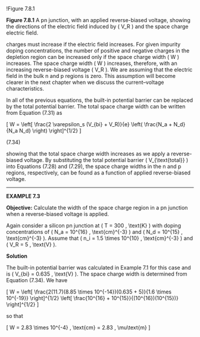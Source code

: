 !Figure 7.8.1

**Figure 7.8.1** A pn junction, with an applied reverse-biased voltage, showing the directions of the electric field induced by \( V_R \) and the space charge electric field.

charges must increase if the electric field increases. For given impurity doping concentrations, the number of positive and negative charges in the depletion region can be increased only if the space charge width \( W \) increases. The space charge width \( W \) increases, therefore, with an increasing reverse-biased voltage \( V_R \). We are assuming that the electric field in the bulk n and p regions is zero. This assumption will become clearer in the next chapter when we discuss the current–voltage characteristics.

In all of the previous equations, the built-in potential barrier can be replaced by the total potential barrier. The total space charge width can be written from Equation (7.31) as

\[
W = \left[ \frac{2 \varepsilon_s (V_{bi} + V_R)}{e} \left( \frac{N_a + N_d}{N_a N_d} \right) \right]^{1/2}
\]

(7.34)

showing that the total space charge width increases as we apply a reverse-biased voltage. By substituting the total potential barrier \( V_{\text{total}} \) into Equations (7.28) and (7.29), the space charge widths in the n and p regions, respectively, can be found as a function of applied reverse-biased voltage.

----

**EXAMPLE 7.3**

**Objective:** Calculate the width of the space charge region in a pn junction when a reverse-biased voltage is applied.

Again consider a silicon pn junction at \( T = 300 \, \text{K} \) with doping concentrations of \( N_a = 10^{16} \, \text{cm}^{-3} \) and \( N_d = 10^{15} \, \text{cm}^{-3} \). Assume that \( n_i = 1.5 \times 10^{10} \, \text{cm}^{-3} \) and \( V_R = 5 \, \text{V} \).

**Solution**

The built-in potential barrier was calculated in Example 7.1 for this case and is \( V_{bi} = 0.635 \, \text{V} \). The space charge width is determined from Equation (7.34). We have

\[
W = \left[ \frac{2(11.7)(8.85 \times 10^{-14})(0.635 + 5)}{1.6 \times 10^{-19}} \right]^{1/2} \left[ \frac{10^{16} + 10^{15}}{(10^{16})(10^{15})} \right]^{1/2}
\]

so that

\[
W = 2.83 \times 10^{-4} \, \text{cm} = 2.83 \, \mu\text{m}
\]